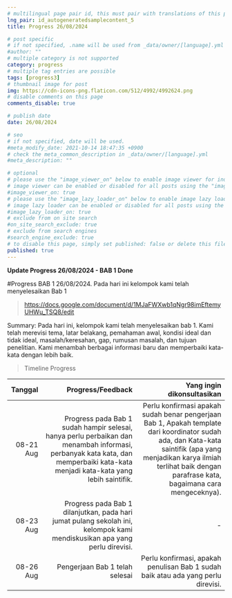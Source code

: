 ```yaml
---
# multilingual page pair id, this must pair with translations of this page. (This name must be unique)
lng_pair: id_autogeneratedsamplecontent_5
title: Progress 26/08/2024

# post specific
# if not specified, .name will be used from _data/owner/[language].yml
#author: ""
# multiple category is not supported
category: progress
# multiple tag entries are possible
tags: [progress3]
# thumbnail image for post
img: https://cdn-icons-png.flaticon.com/512/4992/4992624.png
# disable comments on this page
comments_disable: true

# publish date
date: 26/08/2024

# seo
# if not specified, date will be used.
#meta_modify_date: 2021-10-14 18:47:35 +0900
# check the meta_common_description in _data/owner/[language].yml
#meta_description: ""

# optional
# please use the "image_viewer_on" below to enable image viewer for individual pages or posts (_posts/ or [language]/_posts folders).
# image viewer can be enabled or disabled for all posts using the "image_viewer_posts: true" setting in _data/conf/main.yml.
#image_viewer_on: true
# please use the "image_lazy_loader_on" below to enable image lazy loader for individual pages or posts (_posts/ or [language]/_posts folders).
# image lazy loader can be enabled or disabled for all posts using the "image_lazy_loader_posts: true" setting in _data/conf/main.yml.
#image_lazy_loader_on: true
# exclude from on site search
#on_site_search_exclude: true
# exclude from search engines
#search_engine_exclude: true
# to disable this page, simply set published: false or delete this file
published: true
---
```


**Update Progress 26/08/2024 - BAB 1 Done**

#Progress BAB 1 26/08/2024.
Pada hari ini kelompok kami telah menyelesaikan Bab 1
> https://docs.google.com/document/d/1MJaFWXwb1qNgr98imEftemyUHWu_TSQ8/edit

Summary:
Pada hari ini, kelompok kami telah menyelesaikan bab 1. Kami telah merevisi tema, latar belakang, pemahaman awal, kondisi ideal dan tidak ideal, masalah/keresahan, gap, rumusan masalah, dan tujuan penelitian.
Kami menambah berbagai informasi baru dan memperbaiki kata-kata dengan lebih baik.

> Timeline Progress

|       Tanggal       |   Progress/Feedback                           |     Yang ingin dikonsultasikan    |
| ------------------: | --------------------------------------------: | --------------------------------: |
|      08-21 Aug      | Progress pada Bab 1 sudah hampir selesai, hanya perlu perbaikan dan menambah informasi, perbanyak kata kata, dan memperbaiki kata-kata menjadi kata-kata yang lebih saintifik.| Perlu konfirmasi apakah sudah benar pengerjaan Bab 1, Apakah template dari koordinator sudah ada, dan Kata-kata saintifik (apa yang menjadikan karya ilmiah terlihat baik dengan parafrase kata, bagaimana cara mengeceknya). |
|      08-23 Aug      | Progress pada Bab 1 dilanjutkan, pada hari jumat pulang sekolah ini, kelompok kami mendiskusikan apa yang perlu direvisi. | - |
|      08-26 Aug      | Pengerjaan Bab 1 telah selesai | Perlu konfirmasi, apakah penulisan Bab 1 sudah baik atau ada yang perlu direvisi. |

